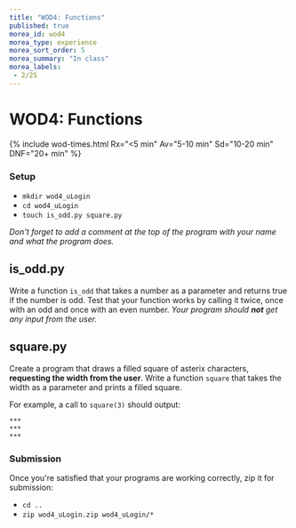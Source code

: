 ```yaml
---
title: "WOD4: Functions"
published: true
morea_id: wod4
morea_type: experience
morea_sort_order: 5
morea_summary: "In class"
morea_labels:
 - 2/25
---
```

# WOD4: Functions


{% include wod-times.html Rx="<5 min" Av="5-10 min" Sd="10-20 min" DNF="20+ min" %}

### Setup

  * `mkdir wod4_uLogin`
  * `cd wod4_uLogin`
  * `touch is_odd.py square.py`

*Don't forget to add a comment at the top of the program with your name and what the program does.*

## is_odd.py

Write a function `is_odd` that takes a number as a parameter and returns true if the number is odd. Test that your function works by calling it twice, once with an odd and once with an even number. *Your program should **not** get any input from the user.*

## square.py

Create a program that draws a filled square of asterix characters, **requesting the width from the user**. Write a function `square` that takes the width as a parameter and prints a filled square.

For example, a call to `square(3)` should output:

    ***
    ***
    ***

### Submission

Once you're satisfied that your programs are working correctly, zip it for submission:

  * `cd ..`
  * `zip wod4_uLogin.zip wod4_uLogin/*`


<!-- Started @ 11:31 -->